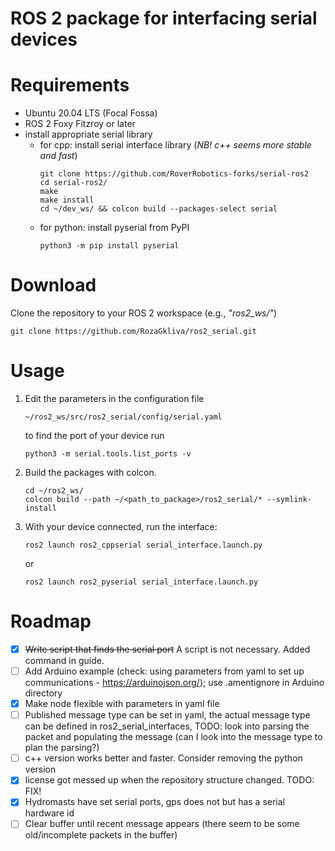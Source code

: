 # ROS 2 package for interfacing serial devices

# Requirements
- Ubuntu 20.04 LTS (Focal Fossa)
- ROS 2 Foxy Fitzroy or later
- install appropriate serial library
  - for cpp: install serial interface library (*NB! c++ seems more stable and fast*)
    ```
    git clone https://github.com/RoverRobotics-forks/serial-ros2
    cd serial-ros2/
    make
    make install
    cd ~/dev_ws/ && colcon build --packages-select serial
    ```
  - for python: install pyserial from PyPI 
    ```
    python3 -m pip install pyserial
    ```



# Download

  Clone the repository to your ROS 2 workspace (e.g., <em>"ros2_ws/"</em>)

  ```
  git clone https://github.com/RozaGkliva/ros2_serial.git
  ```

# Usage
<ol>
  <li>Edit the parameters in the configuration file

  ```
  ~/ros2_ws/src/ros2_serial/config/serial.yaml
  ```

  to find the port of your device run
  ```
  python3 -m serial.tools.list_ports -v
  ```
  </li>

  <li>Build the packages with colcon.

  ```
  cd ~/ros2_ws/
  colcon build --path ~/<path_to_package>/ros2_serial/* --symlink-install
  ```
 </li>

  <li>

  With your device connected, run the interface:
  ```
  ros2 launch ros2_cppserial serial_interface.launch.py
  ```
  or
  ```
  ros2 launch ros2_pyserial serial_interface.launch.py
  ```

  </li>
</ol>

# Roadmap
- [x] ~~Write script that finds the serial port~~ A script is not necessary. Added command in guide.
- [ ] Add Arduino example (check: using parameters from yaml to set up communications - https://arduinojson.org/); use .amentignore in Arduino directory
- [x] Make node flexible with parameters in yaml file
- [ ] Published message type can be set in yaml, the actual message type can be defined in ros2_serial_interfaces, TODO: look into parsing the packet and populating the message (can I look into the message type to plan the parsing?)
- [ ] c++ version works better and faster. Consider removing the python version
- [x] license got messed up when the repository structure changed. TODO: FIX!
- [x] Hydromasts have set serial ports, gps does not but has a serial hardware id
- [ ] Clear buffer until recent message appears (there seem to be some old/incomplete packets in the buffer)
